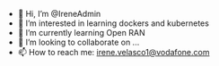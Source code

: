 - 👋 Hi, I’m @IreneAdmin
- 👀 I’m interested in learning dockers and kubernetes
- 🌱 I’m currently learning Open RAN
- 💞️ I’m looking to collaborate on ...
- 📫 How to reach me: irene.velasco1@vodafone.com

<!---
IreneAdmin/IreneAdmin is a ✨ special ✨ repository because its `README.md` (this file) appears on your GitHub profile.
You can click the Preview link to take a look at your changes.
--->
